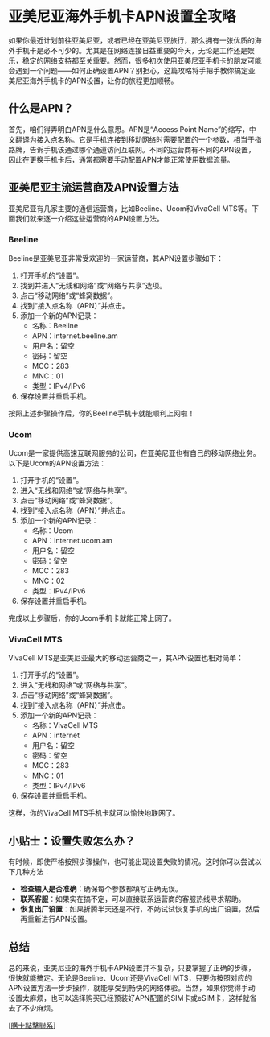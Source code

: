 # 亚美尼亚海外手机卡APN设置全攻略

如果你最近计划前往亚美尼亚，或者已经在亚美尼亚旅行，那么拥有一张优质的海外手机卡是必不可少的。尤其是在网络连接日益重要的今天，无论是工作还是娱乐，稳定的网络支持都至关重要。然而，很多初次使用亚美尼亚手机卡的朋友可能会遇到一个问题——如何正确设置APN？别担心，这篇攻略将手把手教你搞定亚美尼亚海外手机卡的APN设置，让你的旅程更加顺畅。

## 什么是APN？

首先，咱们得弄明白APN是什么意思。APN是“Access Point Name”的缩写，中文翻译为接入点名称。它是手机连接到移动网络时需要配置的一个参数，相当于指路牌，告诉手机该通过哪个通道访问互联网。不同的运营商有不同的APN设置，因此在更换手机卡后，通常都需要手动配置APN才能正常使用数据流量。

## 亚美尼亚主流运营商及APN设置方法

亚美尼亚有几家主要的通信运营商，比如Beeline、Ucom和VivaCell MTS等。下面我们就来逐一介绍这些运营商的APN设置方法。

### Beeline

Beeline是亚美尼亚非常受欢迎的一家运营商，其APN设置步骤如下：

1. 打开手机的“设置”。
2. 找到并进入“无线和网络”或“网络与共享”选项。
3. 点击“移动网络”或“蜂窝数据”。
4. 找到“接入点名称（APN）”并点击。
5. 添加一个新的APN记录：
   - 名称：Beeline
   - APN：internet.beeline.am
   - 用户名：留空
   - 密码：留空
   - MCC：283
   - MNC：01
   - 类型：IPv4/IPv6
6. 保存设置并重启手机。

按照上述步骤操作后，你的Beeline手机卡就能顺利上网啦！

### Ucom

Ucom是一家提供高速互联网服务的公司，在亚美尼亚也有自己的移动网络业务。以下是Ucom的APN设置方法：

1. 打开手机的“设置”。
2. 进入“无线和网络”或“网络与共享”。
3. 点击“移动网络”或“蜂窝数据”。
4. 找到“接入点名称（APN）”并点击。
5. 添加一个新的APN记录：
   - 名称：Ucom
   - APN：internet.ucom.am
   - 用户名：留空
   - 密码：留空
   - MCC：283
   - MNC：02
   - 类型：IPv4/IPv6
6. 保存设置并重启手机。

完成以上步骤后，你的Ucom手机卡就能正常上网了。

### VivaCell MTS

VivaCell MTS是亚美尼亚最大的移动运营商之一，其APN设置也相对简单：

1. 打开手机的“设置”。
2. 进入“无线和网络”或“网络与共享”。
3. 点击“移动网络”或“蜂窝数据”。
4. 找到“接入点名称（APN）”并点击。
5. 添加一个新的APN记录：
   - 名称：VivaCell MTS
   - APN：internet
   - 用户名：留空
   - 密码：留空
   - MCC：283
   - MNC：01
   - 类型：IPv4/IPv6
6. 保存设置并重启手机。

这样，你的VivaCell MTS手机卡就可以愉快地联网了。

## 小贴士：设置失败怎么办？

有时候，即使严格按照步骤操作，也可能出现设置失败的情况。这时你可以尝试以下几种方法：

- **检查输入是否准确**：确保每个参数都填写正确无误。
- **联系客服**：如果实在搞不定，可以直接联系运营商的客服热线寻求帮助。
- **恢复出厂设置**：如果折腾半天还是不行，不妨试试恢复手机的出厂设置，然后再重新进行APN设置。

## 总结

总的来说，亚美尼亚的海外手机卡APN设置并不复杂，只要掌握了正确的步骤，很快就能搞定。无论是Beeline、Ucom还是VivaCell MTS，只要你按照对应的APN设置方法一步步操作，就能享受到畅快的网络体验。当然，如果你觉得手动设置太麻烦，也可以选择购买已经预装好APN配置的SIM卡或eSIM卡，这样就省去了不少麻烦。

[[購卡點擊聯系](https://t.me/s/esim1088)]